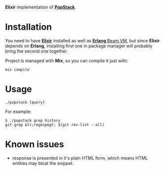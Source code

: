 **Elixir** implementation of [**PopStack**](https://github.com/rafalwrzeszcz/popstack).

# Installation

You need to have [**Elixir**](http://elixir-lang.org) installed as well as [**Erlang** Beam VM](http://erlang.org),
but since **Elixir** depends on **Erlang**, installing first one in package manager will probably bring the second one
together.

Project is managed with **Mix**, so you can compile it just wiht:

```
mix compile
```

# Usage

```
./popstack [query]
```

For example:

```
$ ./popstack grep history
git grep &lt;regexp&gt; $(git rev-list --all)
```

# Known issues

- response is presented in it's plain HTML form, which means HTML entities may bloat the snippet.

